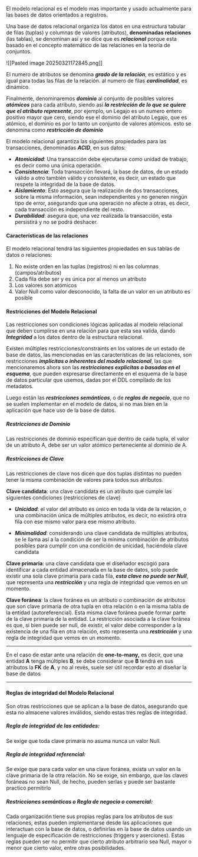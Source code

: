 El modelo relacional es el modelo mas importante y usado actualmente para las bases de datos orientados a registros.

Una base de datos relacional organiza los datos en una estructura tabular de filas (tuplas) y columnas de valores (atributos), **denominadas relaciones** (las tablas), se denominan así y se dice que es ***relacional*** porque esta basado en el concepto matemático de las relaciones en la teoría de conjuntos.

![[Pasted image 20250321172845.png]]

El numero de atributos se denomina ***grado de la relación***, es estático y es igual para todas las filas de la relación. al numero de filas ***cardinalidad***, es dinámico.

Finalmente, denominaremos ***dominio*** al conjunto de posibles valores ***atómicos*** para cada atributo, siendo así ***la restricción de lo que se quiere que el atributo represente***, por ejemplo, un Legajo es un numero entero positivo mayor que cero, siendo ese el dominio del atributo Legajo, que es atómico, el dominio es por lo tanto un conjunto de valores atómicos. esto se denomina como ***restricción de dominio*** 

El modelo relacional garantiza las siguientes propiedades para las transacciones, denominadas ***ACID***, en sus datos:

* ***Atomicidad***: Una transacción debe ejecutarse como unidad de trabajo, es decir como una única operación.
* ***Consistencia***: Toda transacción llevará, la base de datos, de un estado válido a otro también válido y consistente, es decir, un estado que respete la integridad de la base de datos.
* ***Aislamiento***: Esto asegura que la realización de dos transacciones, sobre la misma información, sean independientes y no generen ningún tipo de error, asegurando que una operación no afecte a otras, es decir, cada transacción es independiente del resto.
* ***Durabilidad***: asegura que, una vez realizada la transacción, esta persistirá y no se podrá deshacer.

#### Características de las relaciones

El modelo relacional tendrá las siguientes propiedades en sus tablas de datos o relaciones:
1. No existe orden en las tuplas (registros) ni en las columnas (campos/atributos)
2. Cada fila debe ser y es única por al menos un atributo
3. Los valores son atómicos
4. Valor Null como valor desconocido, la falta de un valor en un atributo es posible

#### Restricciones del Modelo Relacional 

Las restricciones son condiciones lógicas aplicadas al modelo relacional que deben cumplirse en una relación para que esta sea valida, dando ***Integridad*** a los datos dentro de la estructura relacional.

Existen múltiples restricciones/constraints en los valores de un estado de base de datos, las mencionadas en las características de las relaciones, son restricciones ***implícitas o inherentes del modelo relacional***, las que mencionaremos ahora son las ***restricciones explicitas o basadas en el esquema***, que pueden expresarse directamente en el esquema de la base de datos particular que usemos, dadas por el DDL compilado de los metadatos.

Luego están las ***restricciones semánticas***, o de ***reglas de negocio***, que no se suelen implementar en el modelo de datos, si no mas bien en la aplicación que hace uso de la base de datos.

##### Restricciones de Dominio

Las restricciones de dominio especifican que dentro de cada tupla, el valor de un atributo A, debe ser un valor atómico perteneciente al dominio de A.
##### Restricciones de Clave

Las restricciones de clave nos dicen que dos tuplas distintas no pueden tener la misma combinación de valores para todos sus atributos. 

**Clave candidata**: una clave candidata es un atributo que cumple las siguientes condiciones (restricciones de clave)

* ***Unicidad***: el valor del atributo es único en toda la vida de la relación, o una combinación única de múltiples atributos, es decir, no existirá otra fila con ese mismo valor para ese mismo atributo.

* ***Minimalidad***: considerando una clave candidata de múltiples atributos, se le llama así a la condición de ser la mínima combinación de atributos posibles para cumplir con una condición de unicidad, haciéndola clave candidata

**Clave primaria**: una clave candidata que el diseñador escogió para identificar a cada entidad almacenada en la base de datos, solo puede existir una sola clave primaria para cada fila, ***esta clave no puede ser Null***, que representa una ***restricción*** y una regla de integridad que vemos en un momento.

**Clave foránea**: la clave foránea es un atributo o combinación de atributos que son clave primaria de otra tupla en otra relación o en la misma tabla de la entidad (autoreferencial). Esta misma clave foránea puede formar parte de la clave primaria de la entidad.
La restricción asociada a la clave foránea es que, si bien puede ser null, de existir, el valor debe corresponder a la existencia de una fila en otra relación, esto representa una ***restricción*** y una regla de integridad que vemos en un momento.

---
En el caso de estar ante una relación de **one-to-many,** es decir, que una entidad **A** tenga múltiples **B**, se debe considerar que **B** tendrá en sus atributos la **FK** de **A**, y no al revés, suele ser útil recordar esto al diseñar la base de datos

---


#### Reglas de integridad del Modelo Relacional 

Son otras restricciones que se aplican a la base de datos, asegurando que esta no almacene valores inválidos, siendo estas tres reglas de integridad.

##### Regla de integridad de las entidades:

Se exige que toda clave primaria no asuma nunca un valor Null.

##### Regla de integridad referencial:

Se exige que para cada valor en una clave foránea, exista un valor en la clave primaria de la otra relación. No se exige, sin embargo, que las claves foráneas no sean Null, de hecho, pueden serlas y puede ser bastante practico permitirlo

##### Restricciones semánticas o Regla de negocio o comercial: 

Cada organización tiene sus propias reglas para los atributos de sus relaciones, estas pueden implementarse desde las aplicaciones que interactuan con la base de datos, o definirlas en la base de datos usando un lenguaje de especificación de restricciones (triggers y aserciones). Estas reglas pueden ser no permitir que cierto atributo arbitrario sea Null, mayor o menor que cierto valor, entre otras posibilidades.
